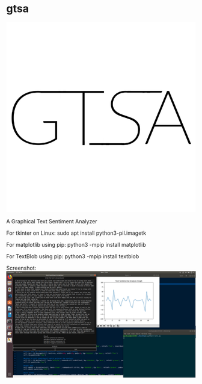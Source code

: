 # gtsa
![alt text](https://raw.githubusercontent.com/kushaangupta/gtsa/master/gtsaLogo.png)

A Graphical Text Sentiment Analyzer

For tkinter on Linux: sudo apt install python3-pil.imagetk

For matplotlib using pip: python3 -mpip install matplotlib

For TextBlob using pip: python3 -mpip install textblob

Screenshot:
  ![alt text](https://raw.githubusercontent.com/kushaangupta/gtsa/master/TSA.png)
